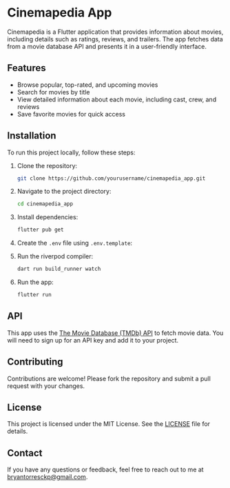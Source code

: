 # Cinemapedia App

Cinemapedia is a Flutter application that provides information about movies, including details such as ratings, reviews, and trailers. The app fetches data from a movie database API and presents it in a user-friendly interface.

## Features

- Browse popular, top-rated, and upcoming movies
- Search for movies by title
- View detailed information about each movie, including cast, crew, and reviews
- Save favorite movies for quick access

## Installation

To run this project locally, follow these steps:

1. Clone the repository:
    ```bash
    git clone https://github.com/yourusername/cinemapedia_app.git
    ```
2. Navigate to the project directory:
    ```bash
    cd cinemapedia_app
    ```
3. Install dependencies:
    ```bash
    flutter pub get
    ```
4. Create the `.env` file using `.env.template`:

5. Run the riverpod compiler:
    ```bash
    dart run build_runner watch
    ```
6. Run the app:
    ```bash
    flutter run
    ```

## API

This app uses the [The Movie Database (TMDb) API](https://www.themoviedb.org/documentation/api) to fetch movie data. You will need to sign up for an API key and add it to your project.

## Contributing

Contributions are welcome! Please fork the repository and submit a pull request with your changes.

## License

This project is licensed under the MIT License. See the [LICENSE](LICENSE) file for details.

## Contact

If you have any questions or feedback, feel free to reach out to me at [bryantorresckp@gmail.com](mailto:bryantorresckp@gmail.com).
